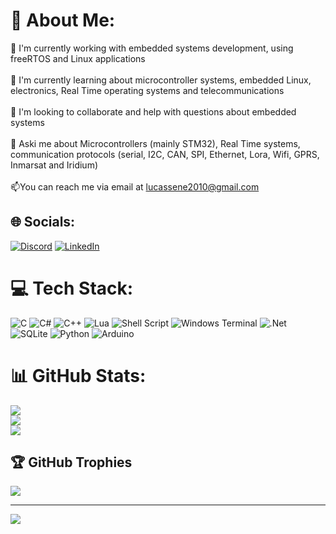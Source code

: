 # 💫 About Me:
🔭 I'm currently working with embedded systems development, using freeRTOS and Linux applications<br><br>🌱 I'm currently learning about microcontroller systems, embedded Linux, electronics, Real Time operating systems and telecommunications<br><br>👯 I'm looking to collaborate and help with questions about embedded systems<br><br>💬 Aski me about Microcontrollers (mainly STM32), Real Time systems, communication protocols (serial, I2C, CAN, SPI, Ethernet, Lora, Wifi, GPRS, Inmarsat and Iridium)<br><br>📫You can reach me via email at lucassene2010@gmail.com


## 🌐 Socials:
[![Discord](https://img.shields.io/badge/Discord-%237289DA.svg?logo=discord&logoColor=white)](https://discord.gg/lucashenriqueribeirogomes) [![LinkedIn](https://img.shields.io/badge/LinkedIn-%230077B5.svg?logo=linkedin&logoColor=white)](https://linkedin.com/in/lucas-hgomes) 

# 💻 Tech Stack:
![C](https://img.shields.io/badge/c-%2300599C.svg?style=for-the-badge&logo=c&logoColor=white) ![C#](https://img.shields.io/badge/c%23-%23239120.svg?style=for-the-badge&logo=csharp&logoColor=white) ![C++](https://img.shields.io/badge/c++-%2300599C.svg?style=for-the-badge&logo=c%2B%2B&logoColor=white) ![Lua](https://img.shields.io/badge/lua-%232C2D72.svg?style=for-the-badge&logo=lua&logoColor=white) ![Shell Script](https://img.shields.io/badge/shell_script-%23121011.svg?style=for-the-badge&logo=gnu-bash&logoColor=white) ![Windows Terminal](https://img.shields.io/badge/Windows%20Terminal-%234D4D4D.svg?style=for-the-badge&logo=windows-terminal&logoColor=white) ![.Net](https://img.shields.io/badge/.NET-5C2D91?style=for-the-badge&logo=.net&logoColor=white) ![SQLite](https://img.shields.io/badge/sqlite-%2307405e.svg?style=for-the-badge&logo=sqlite&logoColor=white) ![Python](https://img.shields.io/badge/python-3670A0?style=for-the-badge&logo=python&logoColor=ffdd54) ![Arduino](https://img.shields.io/badge/-Arduino-00979D?style=for-the-badge&logo=Arduino&logoColor=white)
# 📊 GitHub Stats:
![](https://github-readme-stats.vercel.app/api?username=Lucassene2010&theme=dark&hide_border=false&include_all_commits=false&count_private=false)<br/>
![](https://github-readme-streak-stats.herokuapp.com/?user=Lucassene2010&theme=dark&hide_border=false)<br/>
![](https://github-readme-stats.vercel.app/api/top-langs/?username=Lucassene2010&theme=dark&hide_border=false&include_all_commits=false&count_private=false&layout=compact)

## 🏆 GitHub Trophies
![](https://github-profile-trophy.vercel.app/?username=Lucassene2010&theme=radical&no-frame=false&no-bg=true&margin-w=4)

---
[![](https://visitcount.itsvg.in/api?id=Lucassene2010&icon=0&color=0)](https://visitcount.itsvg.in)

<!-- Proudly created with GPRM ( https://gprm.itsvg.in ) -->

